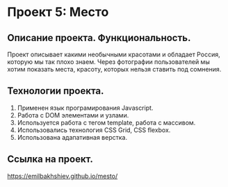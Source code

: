 # Проект 5: Место

## Описание проекта. Функциональность.
Проект описывает какими необычными красотами и обладает Россия, которую мы так плохо знаем. Через фотографии пользователей мы хотим показать места, красоту, которых нельзя ставить под сомнения.

## Технологии проекта.
1. Применен язык програмирования Javascript.
2. Работа с DOM элементами и узлами.
3. Используется работа с тегом template, работа с массивом.
4. Использовались технология CSS Grid, CSS flexbox.
5. Использована адапативная верстка.

## Ссылка на проект.
https://emilbakhshiev.github.io/mesto/